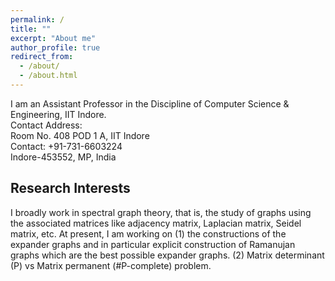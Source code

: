 ```yaml
---
permalink: /
title: ""
excerpt: "About me"
author_profile: true
redirect_from: 
  - /about/
  - /about.html
---
```


I am an Assistant Professor in the Discipline of Computer Science & Engineering, IIT Indore.\
Contact Address:\
Room No. 408 POD 1 A, IIT Indore\
Contact: +91-731-6603224\
Indore-453552, MP, India



Research Interests
-
I broadly work in spectral graph theory, that is, the study of graphs using the associated matrices like adjacency matrix, Laplacian matrix, Seidel matrix, etc. At present, I am working on
 (1) the constructions of the expander graphs and in particular explicit construction of Ramanujan graphs which are the best possible expander graphs.
 (2) Matrix determinant (P) vs Matrix permanent (#P-complete) problem. 
